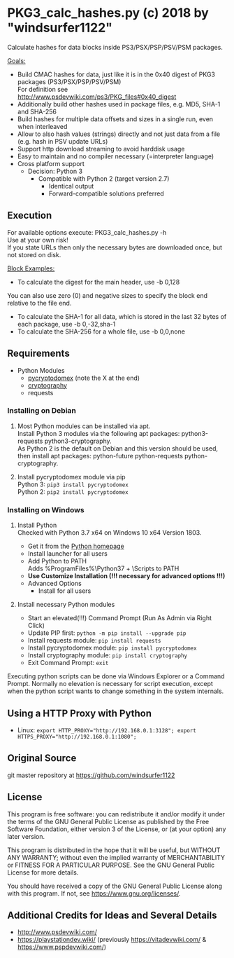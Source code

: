 # PKG3_calc_hashes.py (c) 2018 by "windsurfer1122"
Calculate hashes for data blocks inside PS3/PSX/PSP/PSV/PSM packages.

<u>Goals:</u>
* Build CMAC hashes for data, just like it is in the 0x40 digest of PKG3 packages (PS3/PSX/PSP/PSV/PSM)<br>
  For definition see http://www.psdevwiki.com/ps3/PKG_files#0x40_digest
* Additionally build other hashes used in package files, e.g. MD5, SHA-1 and SHA-256
* Build hashes for multiple data offsets and sizes in a single run, even when interleaved
* Allow to also hash values (strings) directly and not just data from a file (e.g. hash in PSV update URLs)
* Support http download streaming to avoid harddisk usage
* Easy to maintain and no compiler necessary (=interpreter language)
* Cross platform support
  * Decision: Python 3
    * Compatible with Python 2 (target version 2.7)
      * Identical output
      * Forward-compatible solutions preferred

## Execution
For available options execute: PKG3_calc_hashes.py -h<br>
Use at your own risk!<br>
If you state URLs then only the necessary bytes are downloaded once, but not stored on disk.


<u>Block Examples:</u>
* To calculate the digest for the main header, use -b 0,128

You can also use zero (0) and negative sizes to specify the block end relative to the file end.
* To calculate the SHA-1 for all data, which is stored in the last 32 bytes of each package, use -b 0,-32,sha-1
* To calculate the SHA-256 for a whole file, use -b 0,0,none

## Requirements
* Python Modules
  * [pycryptodomex](https://www.pycryptodome.org/) (note the X at the end)
  * [cryptography](https://cryptography.io/)
  * requests

### Installing on Debian
1. Most Python modules can be installed via apt.<br>
Install Python 3 modules via the following apt packages: python3-requests python3-cryptography.<br>
As Python 2 is the default on Debian and this version should be used, then install apt packages: python-future python-requests python-cryptography.

1. Install pycryptodomex module via pip<br>
   Python 3: `pip3 install pycryptodomex`<br>
   Python 2: `pip2 install pycryptodomex`

### Installing on Windows
1. Install Python<br>
   Checked with Python 3.7 x64 on Windows 10 x64 Version 1803.
   * Get it from the [Python homepage](https://www.python.org/)
   * Install launcher for all users
   * Add Python to PATH<br>
     Adds %ProgramFiles%\Python37 + \Scripts to PATH
   * __Use Customize Installation (!!! necessary for advanced options !!!)__
   * Advanced Options
     * Install for all users

1. Install necessary Python modules
   * Start an elevated(!!!) Command Prompt (Run As Admin via Right Click)
   * Update PIP first: `python -m pip install --upgrade pip`
   * Install requests module: `pip install requests`
   * Install pycryptodomex module: `pip install pycryptodomex`
   * Install cryptography module: `pip install cryptography`
   * Exit Command Prompt: `exit`

Executing python scripts can be done via Windows Explorer or a Command Prompt. Normally no elevation is necessary for script execution, except when the python script wants to change something in the system internals.

## Using a HTTP Proxy with Python
* Linux: `export HTTP_PROXY="http://192.168.0.1:3128"; export HTTPS_PROXY="http://192.168.0.1:1080";`

## Original Source
git master repository at https://github.com/windsurfer1122

## License
This program is free software: you can redistribute it and/or modify
it under the terms of the GNU General Public License as published by
the Free Software Foundation, either version 3 of the License, or
(at your option) any later version.

This program is distributed in the hope that it will be useful,
but WITHOUT ANY WARRANTY; without even the implied warranty of
MERCHANTABILITY or FITNESS FOR A PARTICULAR PURPOSE.  See the
GNU General Public License for more details.

You should have received a copy of the GNU General Public License
along with this program.  If not, see <https://www.gnu.org/licenses/>.

## Additional Credits for Ideas and Several Details
* http://www.psdevwiki.com/
* https://playstationdev.wiki/ (previously https://vitadevwiki.com/ & https://www.pspdevwiki.com/)
